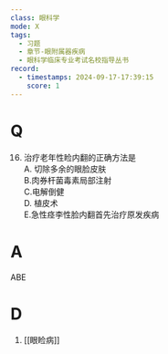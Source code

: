 ```yaml
---
class: 眼科学
mode: X
tags:
  - 习题
  - 章节-眼附属器疾病
  - 眼科学临床专业考试名校指导丛书
record:
  - timestamps: 2024-09-17-17:39:15
    score: 1
---
```


# Q
16. 治疗老年性睑内翻的正确方法是  
A. 切除多余的眼脸皮肤  
B.肉券杆菌毒素局部注射  
C.电解倒健  
D. 植皮术  
E.急性痉李性脸内翻首先治疗原发疾病
# A
ABE
# D
1. [[眼睑病]]
